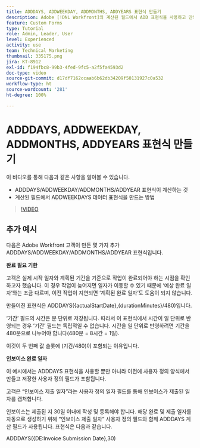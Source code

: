 ```yaml
---
title: ADDDAYS, ADDWEEKDAY, ADDMONTHS, ADDYEARS 표현식 만들기
description: Adobe [!DNL Workfront]의 계산된 필드에서 ADD 표현식을 사용하고 만드는 방법을 알아봅니다.
feature: Custom Forms
type: Tutorial
role: Admin, Leader, User
level: Experienced
activity: use
team: Technical Marketing
thumbnail: 335175.png
jira: KT-8912
exl-id: f194fbc8-99b3-4fed-9fc5-a2f5fa4593d2
doc-type: video
source-git-commit: d17df7162ccaab6b62db34209f50131927c0a532
workflow-type: ht
source-wordcount: '281'
ht-degree: 100%

---
```


# ADDDAYS, ADDWEEKDAY, ADDMONTHS, ADDYEARS 표현식 만들기

이 비디오를 통해 다음과 같은 사항을 알아볼 수 있습니다.

* ADDDAYS/ADDWEEKDAY/ADDMONTHS/ADDYEAR 표현식이 계산하는 것
* 계산된 필드에서 ADDWEEKDAYS 데이터 표현식을 만드는 방법

>[!VIDEO](https://video.tv.adobe.com/v/335175/?quality=12&learn=on&enablevpops)

## 추가 예시

다음은 Adobe Workfront 고객이 만든 몇 가지 추가 ADDDAYS/ADDWEEKDAY/ADDMONTHS/ADDYEAR 표현식입니다.

**완료 필요 기한**

고객은 실제 시작 일자와 계획된 기간을 기준으로 작업이 완료되어야 하는 시점을 확인하고자 했습니다. 이 경우 작업이 늦어지면 일자가 이동할 수 있기 때문에 ‘예상 완료 일자’와는 조금 다르며, 이전 작업이 지연되면 ‘계획된 완료 일자’도 도움이 되지 않습니다.

만들어진 표현식은 ADDDAYS({actualStartDate},{durationMinutes}/480)입니다.

‘기간’ 필드의 시간은 분 단위로 저장됩니다. 따라서 이 표현식에서 시간이 일 단위로 반영되는 경우 ‘기간’ 필드는 독립적일 수 없습니다. 시간을 일 단위로 반영하려면 기간을 480분으로 나누어야 합니다(480분 = 8시간 = 1일).

이것이 두 번째 값 슬롯에 (기간/480)이 포함되는 이유입니다.


**인보이스 완료 일자**

이 예시에서는 ADDDAYS 표현식을 사용할 뿐만 아니라 이전에 사용자 정의 양식에서 만들고 저장한 사용자 정의 필드가 포함됩니다.

고객은 “인보이스 제출 일자”라는 사용자 정의 일자 필드를 통해 인보이스가 제출된 일자를 캡처합니다.

인보이스는 제출된 지 30일 이내에 작성 및 등록해야 합니다. 해당 완료 및 제출 일자를 자동으로 생성하기 위해 “인보이스 제출 일자” 사용자 정의 필드와 함께 ADDDAYS 계산 필드가 사용됩니다. 표현식은 다음과 같습니다.

ADDDAYS({DE:Invoice Submission Date},30)

